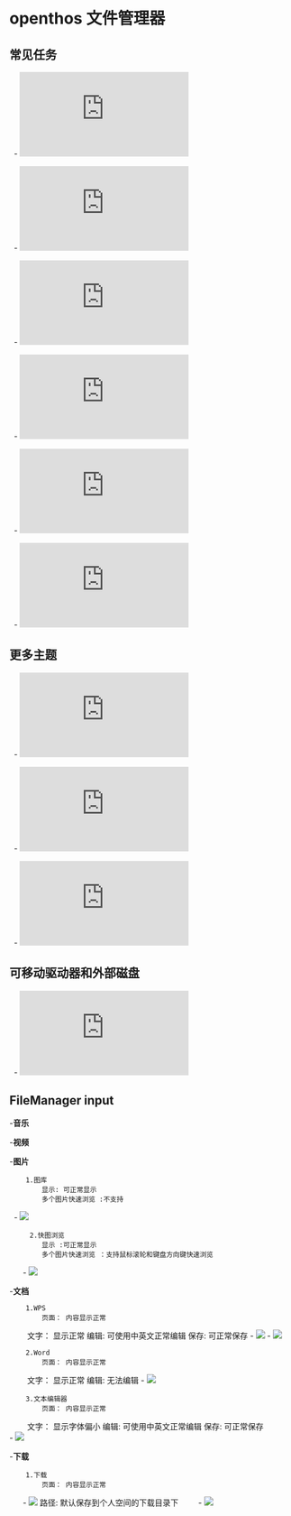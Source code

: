 # openthos 文件管理器
## 常见任务

     - ![浏览文件和文件夹](https://github.com/openthos/desktop-analysis/blob/master/instructions/%E6%B5%8F%E8%A7%88%E6%96%87%E4%BB%B6%E5%92%8C%E6%96%87%E4%BB%B6%E5%A4%B9.md)



     - ![删除文件和文件夹](https://github.com/openthos/desktop-analysis/blob/master/instructions/%E5%88%A0%E9%99%A4%E6%96%87%E4%BB%B6%E5%92%8C%E6%96%87%E4%BB%B6%E5%A4%B9.md)


     - ![复制或移动文件和文件夹](https://github.com/openthos/desktop-analysis/blob/master/instructions/%E5%A4%8D%E5%88%B6%E6%88%96%E7%A7%BB%E5%8A%A8%E6%96%87%E4%BB%B6%E5%92%8C%E6%96%87%E4%BB%B6%E5%A4%B9.md)
     


     - ![对文件和文件夹进行排序](https://github.com/openthos/desktop-analysis/blob/master/instructions/%E5%AF%B9%E6%96%87%E4%BB%B6%E5%92%8C%E6%96%87%E4%BB%B6%E5%A4%B9%E8%BF%9B%E8%A1%8C%E6%8E%92%E5%BA%8F.md)

        
     - ![搜索文件](https://github.com/openthos/desktop-analysis/blob/master/instructions/%E6%90%9C%E7%B4%A2%E6%96%87%E4%BB%B6.md)
  

     - ![重命名文件或文件夹](https://github.com/openthos/desktop-analysis/blob/master/instructions/%E9%87%8D%E5%91%BD%E5%90%8D%E6%96%87%E4%BB%B6%E6%88%96%E6%96%87%E4%BB%B6%E5%A4%B9.md)

## 更多主题

     - ![使用其他应用程序打开文件](https://github.com/openthos/desktop-analysis/blob/master/instructions/%E4%BD%BF%E7%94%A8%E5%85%B6%E4%BB%96%E5%BA%94%E7%94%A8%E7%A8%8B%E5%BA%8F%E6%89%93%E5%BC%80%E6%96%87%E4%BB%B6.md)

     - ![寻找丢失的文件](https://github.com/openthos/desktop-analysis/blob/master/instructions/%E5%AF%BB%E6%89%BE%E4%B8%A2%E5%A4%B1%E7%9A%84%E6%96%87%E4%BB%B6.md)

     - ![文件属性](https://github.com/openthos/desktop-analysis/blob/master/instructions/%E6%96%87%E4%BB%B6%E5%B1%9E%E6%80%A7.md)



## 可移动驱动器和外部磁盘
     - ![安全删除外部设备](https://github.com/openthos/desktop-analysis/blob/master/instructions/%E5%AE%89%E5%85%A8%E5%88%A0%E9%99%A4%E5%A4%96%E9%83%A8%E8%AE%BE%E5%A4%87.md)



## FileManager input

-**音乐**


-**视频**



-**图片**

        1.图库
            显示: 可正常显示
            多个图片快速浏览 :不支持
     - ![](https://github.com/openthos/desktop-analysis/blob/master/imageView/gallery.png)
          
           
         2.快图浏览
            显示 :可正常显示
            多个图片快速浏览 ：支持鼠标滚轮和键盘方向键快速浏览
          - ![](https://github.com/openthos/desktop-analysis/blob/master/imageView/quickpick.png)
            
            
-**文档**

        1.WPS
            页面： 内容显示正常
            文字： 显示正常
            编辑: 可使用中英文正常编辑
            保存: 可正常保存
            - ![](https://github.com/openthos/desktop-analysis/blob/master/imageView/wps.png)
            - ![](https://github.com/openthos/desktop-analysis/blob/master/imageView/wps_save.png)
        
        2.Word
            页面： 内容显示正常
            文字： 显示正常
            编辑: 无法编辑
            - ![](https://github.com/openthos/desktop-analysis/blob/master/imageView/Word.png)
            
        3.文本编辑器
            页面： 内容显示正常
            文字： 显示字体偏小
            编辑: 可使用中英文正常编辑
            保存: 可正常保存      
            - ![](https://github.com/openthos/desktop-analysis/blob/master/imageView/textEditor.png)
        
-**下载**
    
        1.下载
            页面： 内容显示正常
          - ![](https://github.com/openthos/desktop-analysis/blob/master/imageView/download.png)
            路径: 默认保存到个人空间的下载目录下
           - ![](https://github.com/openthos/desktop-analysis/blob/master/imageView/download_dir.png)
           
            
